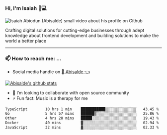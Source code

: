 ### Hi, I'm Isaiah 🌻💻

<img src="https://res.cloudinary.com/abisalde/image/upload/c_scale,h_311,w_816/v1616039512/Abisalde_github.gif" alt="Isaiah Abiodun (Abisalde) small video about his profile on Github">

Crafting digital solutions for cutting-edge businesses through adept knowledge about frontend development and building solutions to make the world a better place
<hr>

### 📫 How to reach me: ...
- Social media handle on <a href="https://twitter.com/abisalde">🔔  Abisalde   👈</a>


[![Abisalde's github stats](https://github-readme-stats.vercel.app/api?username=abisalde)](https://github.com/abisalde/github-readme-stats)

- 👯 I’m looking to collaborate with open source community
- ⚡ Fun fact: Music is a therapy for me


<!--
**abisalde/Abisalde** is a ✨ _special_ ✨ repository because its `README.md` (this file) appears on your GitHub profile.

Here are some ideas to get you started:


- 👯 I’m looking to collaborate with open source community
- 🤔 I’m looking for help with ...
- 💬 Ask me about ...
- 📫 How to reach me: ...
- 😄 Pronouns: ...
- ⚡ Fun fact: ...
-->

<!--START_SECTION:waka-->

```txt
TypeScript        10 hrs 1 min    ███████████░░░░░░░░░░░░░░   43.45 %
Go                5 hrs 57 mins   ██████▒░░░░░░░░░░░░░░░░░░   25.86 %
Other             4 hrs 28 mins   █████░░░░░░░░░░░░░░░░░░░░   19.43 %
Docker            40 mins         ▓░░░░░░░░░░░░░░░░░░░░░░░░   02.94 %
JavaScript        32 mins         ▓░░░░░░░░░░░░░░░░░░░░░░░░   02.33 %
```

<!--END_SECTION:waka-->

